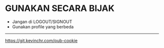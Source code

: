 # GUNAKAN SECARA BIJAK

- Jangan di LOGOUT/SIGNOUT
- Gunakan profile yang berbeda

---
https://git.kevinchr.com/pub-cookie
